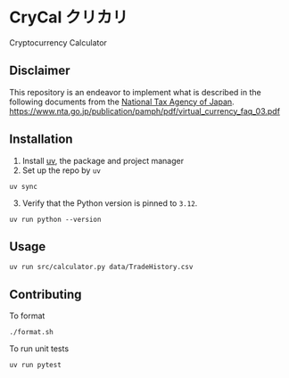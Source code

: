 # CryCal クリカリ
Cryptocurrency Calculator

## Disclaimer
This repository is an endeavor to implement what is described in the following documents from the [National Tax Agency of Japan](https://www.nta.go.jp/).
https://www.nta.go.jp/publication/pamph/pdf/virtual_currency_faq_03.pdf

## Installation
1. Install [uv](https://github.com/astral-sh/uv), the package and project manager
2. Set up the repo by `uv`
```
uv sync
```
3. Verify that the Python version is pinned to `3.12`.
```
uv run python --version
```

## Usage
```
uv run src/calculator.py data/TradeHistory.csv
```

## Contributing
To format
```
./format.sh
```
To run unit tests
```
uv run pytest
```
